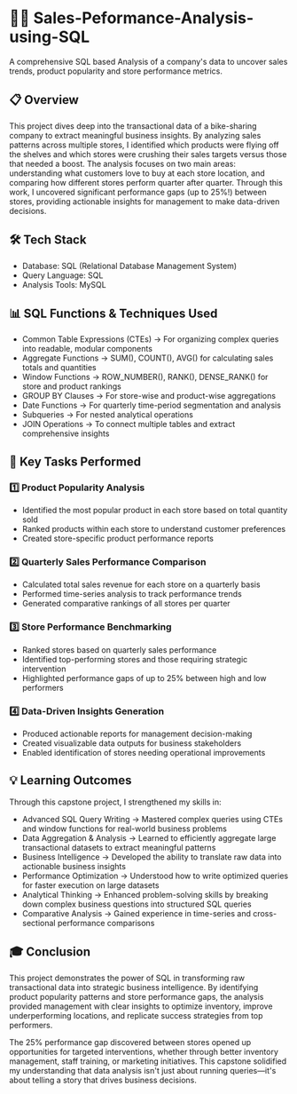 # 🚴‍♂️ Sales-Peformance-Analysis-using-SQL
A comprehensive SQL based Analysis of a company's data to uncover sales trends, product popularity and store performance metrics.

## 📋 Overview

This project dives deep into the transactional data of a bike-sharing company to extract meaningful business insights. By analyzing sales patterns across multiple stores, I identified which products were flying off the shelves and which stores were crushing their sales targets versus those that needed a boost.
The analysis focuses on two main areas: understanding what customers love to buy at each store location, and comparing how different stores perform quarter after quarter. Through this work, I uncovered significant performance gaps (up to 25%!) between stores, providing actionable insights for management to make data-driven decisions.

## 🛠️ Tech Stack

- Database: SQL (Relational Database Management System)
- Query Language: SQL
- Analysis Tools: MySQL

## 📊 SQL Functions & Techniques Used

- Common Table Expressions (CTEs) -> For organizing complex queries into readable, modular components
- Aggregate Functions -> SUM(), COUNT(), AVG() for calculating sales totals and quantities
- Window Functions -> ROW_NUMBER(), RANK(), DENSE_RANK() for store and product rankings
- GROUP BY Clauses -> For store-wise and product-wise aggregations
- Date Functions -> For quarterly time-period segmentation and analysis
- Subqueries -> For nested analytical operations
- JOIN Operations -> To connect multiple tables and extract comprehensive insights

## 🎯 Key Tasks Performed

### 1️⃣ Product Popularity Analysis
- Identified the most popular product in each store based on total quantity sold
- Ranked products within each store to understand customer preferences
- Created store-specific product performance reports

### 2️⃣ Quarterly Sales Performance Comparison
- Calculated total sales revenue for each store on a quarterly basis
- Performed time-series analysis to track performance trends
- Generated comparative rankings of all stores per quarter

### 3️⃣ Store Performance Benchmarking
- Ranked stores based on quarterly sales performance
- Identified top-performing stores and those requiring strategic intervention
- Highlighted performance gaps of up to 25% between high and low performers

### 4️⃣ Data-Driven Insights Generation
- Produced actionable reports for management decision-making
- Created visualizable data outputs for business stakeholders
- Enabled identification of stores needing operational improvements

## 💡 Learning Outcomes

Through this capstone project, I strengthened my skills in:
- Advanced SQL Query Writing -> Mastered complex queries using CTEs and window functions for real-world business problems
- Data Aggregation & Analysis -> Learned to efficiently aggregate large transactional datasets to extract meaningful patterns
- Business Intelligence -> Developed the ability to translate raw data into actionable business insights
- Performance Optimization -> Understood how to write optimized queries for faster execution on large datasets
- Analytical Thinking -> Enhanced problem-solving skills by breaking down complex business questions into structured SQL queries
- Comparative Analysis -> Gained experience in time-series and cross-sectional performance comparisons

## 🎓 Conclusion

This project demonstrates the power of SQL in transforming raw transactional data into strategic business intelligence. By identifying product popularity patterns and store performance gaps, the analysis provided management with clear insights to optimize inventory, improve underperforming locations, and replicate success strategies from top performers.

The 25% performance gap discovered between stores opened up opportunities for targeted interventions, whether through better inventory management, staff training, or marketing initiatives. This capstone solidified my understanding that data analysis isn't just about running queries—it's about telling a story that drives business decisions.
